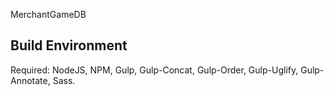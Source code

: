 MerchantGameDB

Build Environment
---
Required: NodeJS, NPM, Gulp, Gulp-Concat, Gulp-Order, Gulp-Uglify, Gulp-Annotate, Sass.
